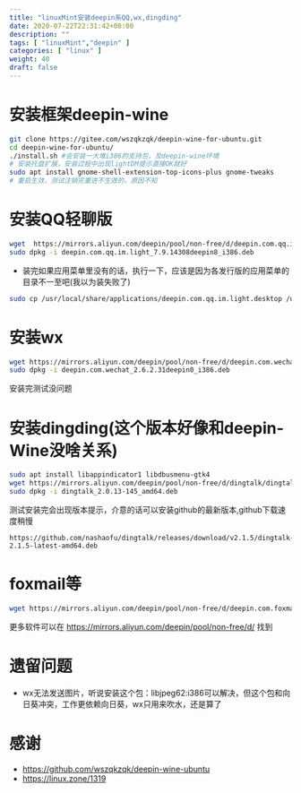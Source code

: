 ```yaml
---
title: "linuxMint安装deepin系QQ,wx,dingding"
date: 2020-07-22T22:31:42+08:00
description: ""
tags: [ "linuxMint","deepin" ]
categories: [ "linux" ]
weight: 40
draft: false
---
```


# 安装框架deepin-wine
```sh
git clone https://gitee.com/wszqkzqk/deepin-wine-for-ubuntu.git
cd deepin-wine-for-ubuntu/
./install.sh #会安装一大堆i386的支持包，及deepin-wine环境
# 安装托盘扩展，安装过程中出现lightDM提示直接OK就好
sudo apt install gnome-shell-extension-top-icons-plus gnome-tweaks
# 重启生效，测试注销完重进不生效的，原因不知
```

# 安装QQ轻聊版
```sh
wget  https://mirrors.aliyun.com/deepin/pool/non-free/d/deepin.com.qq.im.light/deepin.com.qq.im.light_7.9.14308deepin8_i386.deb
sudo dpkg -i deepin.com.qq.im.light_7.9.14308deepin8_i386.deb
```
- 装完如果应用菜单里没有的话，执行一下，应该是因为各发行版的应用菜单的目录不一至吧(我以为装失败了)
```sh
sudo cp /usr/local/share/applications/deepin.com.qq.im.light.desktop /usr/share/applications/
```

# 安装wx
```sh
wget https://mirrors.aliyun.com/deepin/pool/non-free/d/deepin.com.wechat/deepin.com.wechat_2.6.2.31deepin0_i386.deb
sudo dpkg -i deepin.com.wechat_2.6.2.31deepin0_i386.deb
```
安装完测试没问题

# 安装dingding(这个版本好像和deepin-Wine没啥关系)
```sh
sudo apt install libappindicator1 libdbusmenu-gtk4
wget https://mirrors.aliyun.com/deepin/pool/non-free/d/dingtalk/dingtalk_2.0.13-145_amd64.deb
sudo dpkg -i dingtalk_2.0.13-145_amd64.deb 
```
测试安装完会出现版本提示，介意的话可以安装github的最新版本,github下载速度稍慢
```
https://github.com/nashaofu/dingtalk/releases/download/v2.1.5/dingtalk-2.1.5-latest-amd64.deb
```

# foxmail等
```sh
wget https://mirrors.aliyun.com/deepin/pool/non-free/d/deepin.com.foxmail/deepin.com.foxmail_7.2deepin3_i386.deb
```
更多软件可以在 https://mirrors.aliyun.com/deepin/pool/non-free/d/ 找到

# 遗留问题
- wx无法发送图片，听说安装这个包：libjpeg62:i386可以解决，但这个包和向日葵冲突，工作更依赖向日葵，wx只用来吹水，还是算了

# 感谢
- https://github.com/wszqkzqk/deepin-wine-ubuntu
- https://linux.zone/1319

